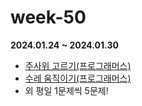 # week-50

**2024.01.24 ~ 2024.01.30**

- [주사위 고르기(프로그래머스)](https://school.programmers.co.kr/learn/courses/30/lessons/258709)
- [수레 움직이기(프로그래머스)](https://school.programmers.co.kr/learn/courses/30/lessons/250134)
- 외 평일 1문제씩 5문제!
